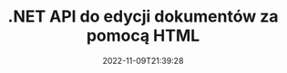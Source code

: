---
############################# Static ############################
layout: "product"
date: 2022-11-09T21:39:28
draft: false

product: "Editor"
product_tag: "editor"
platform: ".NET"
platform_tag: "net"

############################# Head ############################
head_title: "Interfejs API edytora dokumentów C# .NET | Edytuj Word Excel PowerPoint Web XML za pomocą HTML"
head_description: "Interfejs API edytora dokumentów C# .NET do ładowania formatów plików Microsoft Word, Excel, PowerPoint, PDF, XML, internetowych i tekstowych do HTML, manipulacji i konwersji z powrotem do oryginalnego formatu."

############################# Header ############################
title: ".NET API do edycji dokumentów za pomocą HTML"
description: "Twórz aplikacje .NET, aby zintegrować się z edytorem HTML, pobrać obsługiwane dokumenty, edytować i konwertować do oryginalnego formatu."
button:
    enable: true

############################# SubMenu ############################
submenu:
    enable: true
    
    left:
        img_alt: "GroupDocs.Editor for .NET"
        image: "https://www.groupdocs.cloud/templates/groupdocs/images/product-logos/groupdocs-editor-net.png"
        product: "GroupDocs.Editor"
        platform: ".NET"

    middle:
        button:
            # button loop
            - link: "#overview"
              text: "Przegląd"

            # button loop
            - link: "#features"
              text: "Cechy"

            # button loop
            - link: "#support"
              text: "Wspierać się"

            # button loop
            - link: "https://products.groupdocs.app/editor"
              text: "Demo na żywo"

            # button loop
            - link: "https://purchase.groupdocs.com/pricing/editor/net"
              text: "cennik"

    right:
        link_download: "https://downloads.groupdocs.com/editor"
        link_learn: "https://docs.groupdocs.com/editor/net/"
        link_buy: "https://purchase.groupdocs.com"

############################# Overview ############################
overview:
    enable: true
    content: |
      GroupDocs.Editor dla .NET API pomaga tworzyć proste i łatwe w użyciu aplikacje C#, ASP.NET i inne .NET, które łatwo integrują się z popularnymi edytorami HTML (zarówno open-source, jak i płatnymi) w celu konwertowania, edytowania i manipulowania dokumentami popularne formaty plików. Nasz interfejs API edytora .NET umożliwia ładowanie dokumentu, konwertowanie go do formatu HTML, przesyłanie kodu HTML do zewnętrznego edytora HTML, a po zakończeniu manipulacji zapisuje kod HTML w oryginalnym formacie pliku. Możesz także osobno pobrać zasoby dołączone do dowolnego dokumentu. Współpracuje z wszelkiego rodzaju dokumentami, takimi jak Microsoft Word, Excel, PowerPoint, PDF, XPS, OpenDocument, Text, Web, Email, e-Book i inne.
    tabs:
      enable: true
      
      ## TAB ONE ##
      tab_one:
        description: |
          Poniżej znajduje się omówienie GroupDocs.Editor dla platformy .NET:
      
        left:
          enable: true
          icon: "fab fa-html5"
          title: "Manipuluj używając HTML"
          content: |
            * Załaduj obsługiwany dokument
            * Edytuj zawartość za pomocą HTML
            * Edytuj powiązane style
            * Konwertuj na oryginalny format
      
      ## TAB TWO ##
      tab_two:
        description: |
          GroupDocs.Editor dla .NET obsługuje następujące [formaty plików](https://docs.groupdocs.com/editor/java/supported-document-formats/)

        left:
          enable: true
          table:
            # table loop
            - title: "Microsoft Office"
              content: |
                * **Microsoft Word**: DOC, DOCX, DOCM, DOT, DOTM, DOTX, FlatOPC, WordML, RTF
                * **Microsoft Excel**: XLS, XLSX, XLSM, XLT, XLTX, XLTM, XLSB, XLAM, CSV, TSV, SXC, SpreadsheetML, DIF, DSV
                * **Microsoft PowerPoint**: PPT, PPTX, PPTM, PPS, PPSX, PPSM, POT, POTX, POTM

        right:
          enable: true
          table:
            # table loop
            - title: "Inne rodziny formatów"
              content: |
                * **Formaty OpenDocument**: ODT, OTT, ODS, FODS, ODP, OTP
                * **Formaty o stałym układzie**: PDF, XPS
                * **Formaty internetowe**: HTML, MHTML, CHM, XML, TXT
                * **Formaty internetowe**: MOBI, AZW3, ePub

      ## TAB THREE ##
      tab_three:
        description: |
          GroupDocs.Editor dla .NET obsługuje następujące systemy operacyjne, frameworki i menedżery pakietów:
        
        left:
          enable: true
          table:
            # table loop
            - icon: "fab fa-windows"
              title: "System operacyjny"
              content: |
                * Microsoft Windows Desktop
                * Microsoft Windows Server
                * Microsoft Windows Azure
                * Linux

            # table loop
            - icon: "fas fa-code"
              title: "Obsługiwane frameworki"
              content: |
                * .NET Framework 4.6.1+
                * .NET Standard 2.0+
                * .NET 6+
                * Mono Framework 1.2+

        right:
          enable: true
          table:
            # table loop
            - icon: "fas fa-box"
              title: "Menedżerowie pakietów"
              content: |
                * NuGet

            # table loop
            - icon: "fas fa-tools"
              title: "Środowiska programistyczne"
              content: |
                * Microsoft Visual Studio
                * Xamarin.Android
                * Xamarin.IOS
                * Xamarin.Mac
                * MonoDevelop

############################# Features ############################
features:
    enable: true
    title: "GroupDocs.Editor dla funkcji .NET"

    feature:
      # feature loop
      - icon: "fas fa-copy"
        content: "Łatwa integracja z dowolnym edytorem HTML"

      # feature loop
      - icon: "fas fa-eye"
        content: "Konwertuj dokument na HTML DOM"

      # feature loop
      - icon: "fas fa-bolt"
        content: "Pobierz zawartość HTML ze strumienia dokumentów"
      
      # feature loop
      - icon: "fas fa-file-powerpoint"
        content: "Pobierz zawartość HTML i jej zasoby osadzone"

      # feature loop
      - icon: "fas fa-code"
        content: "Uzyskaj treść znacznika treści HTML z dokumentu"

      # feature loop
      - icon: "fas fa-cloud"
        content: "Pobierz arkusze stylów CSS dokumentu HTML"

      # feature loop
      - icon: "fas fa-remove-format"
        content: "Przeszukuj zawartość HTML i zapisuj jej zasoby"

      # feature loop
      - icon: "fas fa-comment-slash"
        content: "Pobierz DOM HTML z zawartości ciągu i przekonwertuj na dokument"

      # feature loop
      - icon: "fas fa-location-arrow"
        content: "HTML DOM wraz z konwersją zasobów"

      # feature loop
      - icon: "fas fa-border-all"
        content: "Edytuj dokumenty w różnych formatach w HTML"

      # feature loop
      - icon: "fas fa-wrench"
        content: "Dokładna konwersja"

      # feature loop
      - icon: "fas fa-columns"
        content: "Zastosuj ochronę odczytu i/lub zapisu do wynikowego dokumentu"

      # feature loop
      - icon: "fas fa-file-word"
        content: "Przetwarzaj strony na strony dokumentów i edytuj je w dowolnych edytorach WYSIWYG"

      # feature loop
      - icon: "fas fa-envelope"
        content: "Baza danych (DB) i interfejs użytkownika (UI) Agnostic"

      # feature loop
      - icon: "fas fa-print"
        content: "Potężne funkcje przetwarzania XML"

      # feature loop
      - icon: "fas fa-file-archive"
        content: "Pobierz OTF (czcionki typu otwartego) z dokumentów wejściowych i eksportuj do dokumentu wynikowego"

      # feature loop
      - icon: "fas fa-lock"
        content: "Przetwarzanie obrazów rastrowych i wektorowych wewnętrznie w obsługiwanych formatach dokumentów wejściowych"

      # feature loop
      - icon: "fas fa-file-code"
        content: "Wstaw zawartość edytowanego arkusza do oryginalnego arkusza kalkulacyjnego w żądanym miejscu"
      
      # feature loop
      - icon: "fas fa-fill-drip"
        content: "Edytuj slajdy i wstaw je do wynikowego arkusza kalkulacyjnego"

      # feature loop
      - icon: "fas fa-file-excel"
        content: "Osadź czcionki w wynikowym dokumencie przetwarzania tekstu podczas zapisywania"

    more_feature:
      # more_feature_loop
      - title: "Dokładna konwersja do iz HTML DOM"
        content: |
          GroupDocs.Editor dla interfejsu .NET API umożliwia aplikacjom .NET pobranie dokumentu w obsługiwanym formacie i przekonwertowanie go na obiektowy model dokumentu HTML (DOM) wraz z wyodrębnieniem dołączonych zasobów, takich jak CSS. Następnie możesz wprowadzić modyfikacje w kodzie HTML za pomocą swojego ulubionego edytora HTML. Po zakończeniu edycji GroupDocs.Editor for .NET API umożliwia dokładne przekonwertowanie tego modelu DOM HTML z powrotem do oryginalnego pliku.

          ```cs
          // Create Editor class by loading an input document
          Editor editor = new Editor("Sample.docx");

          // Open document for edit and obtain EditableDocument
          EditableDocument original = editor.Edit();

          // Obtain all-embedded HTML from it
          string allEmbeddedInside = original.GetEmbeddedHtml();

          // If necessary, obtain pure HTML-markup, CSS, images and other resources in separate form

          // Whole HTML-markup, without any resources
          string completeHtmlMarkup = original.GetContent();

          // Only HTML->BODY content, useful for most of WYSIWYG-editors
          string onlyInnerBody = original.GetBodyContent();

          // All CSS stylesheets
          var stylesheets = original.Css;

          // All images, including raster and vector, but without CSS gradients
          var images = original.Images;

          // All font resources
          var fonts = original.Fonts;

          // finally, send this content to your WYSIWYG HTML-editor
          ```
      # more_feature_loop
      - title: "Załaduj i wyodrębnij zasoby zewnętrzne"
        content: "GroupDocs.Editor dla .NET API może pobierać zewnętrzne zasoby dołączone do obsługiwanych dokumentów, takie jak obrazy, czcionki, CSS i inne. Pobrane zasoby można następnie wczytywać, przeglądać i zapisywać oddzielnie od wynikowego dokumentu HTML. Daje to łatwiejsze zarządzanie danymi wyjściowymi."

      # more_feature_loop
      - title: "Zastosuj efekty tekstowe w formatach plików do przetwarzania tekstu"
        content: "Interfejs API edytora dokumentów GroupDocs umożliwia dodawanie złożonych efektów tekstowych (cień, efekt 3D, kontur, blask, grawerowanie, płaskorzeźba) podczas pracy z obsługiwanymi formatami przetwarzania dokumentów Microsoft Word. Ta funkcja jest włączana automatycznie, co można zaobserwować podczas przetwarzania dokumentu z takimi efektami tekstowymi."

      # more_feature_loop
      - title: "Potężne funkcje manipulacji XML"
        content: |
          Korzystając z GroupDocs.Editor dla .NET API, możesz otwierać, wyświetlać i edytować dokumenty XML. Nasz interfejs API do edycji oferuje specjalną obsługę i rozpoznawanie znaczników XML, atrybutów wraz z ich wartościami, deklaracji XML, sekcji CDATA, definicji DOCTYPE i innych jednostek specyficznych dla XML. Jesteś w stanie dostosować ustawienia czcionek i kolorów dla każdej odrębnej encji w strukturze XML.  

          Funkcja konwertera XML jest wystarczająco inteligentna, aby pokazać błędy w pliku XML i sposoby ich naprawy. Mechanizm rozpoznawania identyfikatorów URI i wiadomości e-mail skanuje atrybuty XML i przedstawia wykryte identyfikatory URI i adresy e-mail w znaczniku A jako łącza, dzięki czemu można je edytować jako łącze, a nie jako tekst w wynikowym pliku HTML.

############################# Support ############################
support:
    enable: true

############################# Solutions ############################
solutions:
    enable: true
    title: "GroupDocs.Editor oferuje interfejsy API do edycji dokumentów dla innych popularnych środowisk programistycznych"

    solution:
        # solution loop
        - img_alt: "GroupDocs.Editor for Java"
          image: "https://www.groupdocs.cloud/templates/groupdocs/images/product-logos/groupdocs-editor-java.png"
          product: "GroupDocs.Editor"
          platform: "Java"
          link: "/editor/java/"

############################# Back to top ###############################
back_to_top:
  enable: true
---